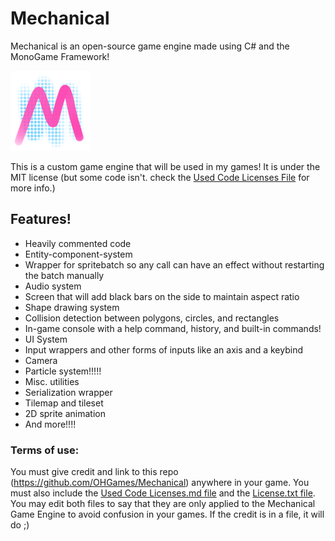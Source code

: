 # Mechanical
Mechanical is an open-source game engine made using C# and the MonoGame Framework!

![Mechanical Logo](Mechanical%20Transparent.png)

This is a custom game engine that will be used in my games! It is under the MIT license (but some code isn't. check the [Used Code Licenses File](https://github.com/OHGames/Mechanical/blob/main/Use%20Code%20Licenses.md) for more info.)

## Features!
- Heavily commented code
- Entity-component-system
- Wrapper for spritebatch so any call can have an effect without restarting the batch manually
- Audio system
- Screen that will add black bars on the side to maintain aspect ratio
- Shape drawing system
- Collision detection between polygons, circles, and rectangles
- In-game console with a help command, history, and built-in commands!
- UI System
- Input wrappers and other forms of inputs like an axis and a keybind
- Camera
- Particle system!!!!!
- Misc. utilities
- Serialization wrapper
- Tilemap and tileset
- 2D sprite animation
- And more!!!!

### Terms of use:
You must give credit and link to this repo (https://github.com/OHGames/Mechanical) anywhere in your game. You must also include the [Used Code Licenses.md file](https://github.com/OHGames/Mechanical/blob/main/Use%20Code%20Licenses.md) and the [License.txt file](https://github.com/OHGames/Mechanical/blob/main/LICENSE.txt). You may edit both files to say that they are only applied to the Mechanical Game Engine to avoid confusion in your games. If the credit is in a file, it will do ;)

